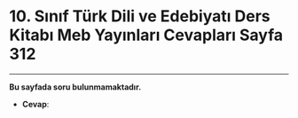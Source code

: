 # 10. Sınıf Türk Dili ve Edebiyatı Ders Kitabı Meb Yayınları Cevapları Sayfa 312

---

**Bu sayfada soru bulunmamaktadır.**

-   **Cevap**: